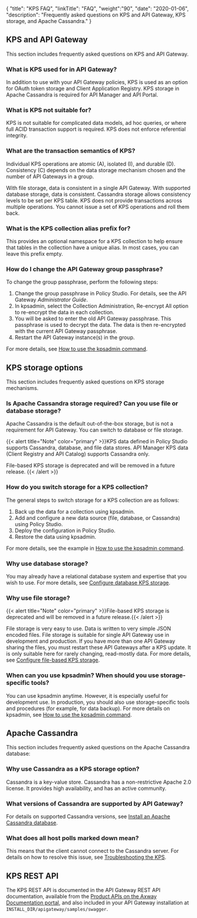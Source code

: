 {
"title": "KPS FAQ",
"linkTitle": "FAQ",
"weight":"90",
"date": "2020-01-06",
"description": "Frequently asked questions on KPS and API Gateway, KPS storage, and Apache Cassandra."
}

## KPS and API Gateway

This section includes frequently asked questions on KPS and API Gateway.

### What is KPS used for in API Gateway?

In addition to use with your API Gateway policies, KPS is used as an option for OAuth token storage and Client Application Registry. KPS storage in Apache Cassandra is required for API Manager and API Portal.

### What is KPS not suitable for?

KPS is not suitable for complicated data models, ad hoc queries, or where full ACID transaction support is required. KPS does not enforce referential integrity.

### What are the transaction semantics of KPS?

Individual KPS operations are atomic (A), isolated (I), and durable (D). Consistency (C) depends on the data storage mechanism chosen and the number of API Gateways in a group.

With file storage, data is consistent in a single API Gateway. With supported database storage, data is consistent. Cassandra storage allows consistency levels to be set per KPS table. KPS does not provide transactions across multiple operations. You cannot issue a set of KPS operations and roll them back.

### What is the KPS collection alias prefix for?

This provides an optional namespace for a KPS collection to help ensure that tables in the collection have a unique alias. In most cases, you can leave this prefix empty.

### How do I change the API Gateway group passphrase?

To change the group passphrase, perform the following steps:

1. Change the group passphrase in Policy Studio. For details, see the API Gateway *Administrator Guide*.
2. In kpsadmin, select the Collection Administration, Re-encrypt All option to re-encrypt the data in each collection.
3. You will be asked to enter the old API Gateway passphrase. This passphrase is used to decrypt the data. The data is then re-encrypted with the current API Gateway passphrase.
4. Restart the API Gateway instance(s) in the group.

For more details, see [How to use the kpsadmin command](/docs/apim_policydev/apigw_kps/how_to_use_kpsadmin_command).

## KPS storage options

This section includes frequently asked questions on KPS storage mechanisms.

### Is Apache Cassandra storage required? Can you use file or database storage?

Apache Cassandra is the default out-of-the-box storage, but is not a requirement for API Gateway. You can switch to database or file storage.

{{< alert title="Note" color="primary" >}}KPS data defined in Policy Studio supports Cassandra, database, and file data stores. API Manager KPS data (Client Registry and API Catalog) supports Cassandra only.

File-based KPS storage is deprecated and will be removed in a future release. {{< /alert >}}

### How do you switch storage for a KPS collection?

The general steps to switch storage for a KPS collection are as follows:

1. Back up the data for a collection using kpsadmin.
2. Add and configure a new data source (file, database, or Cassandra) using Policy Studio.
3. Deploy the configuration in Policy Studio.
4. Restore the data using kpsadmin.

For more details, see the example in [How to use the kpsadmin command](/docs/apim_policydev/apigw_kps/how_to_use_kpsadmin_command/).

### Why use database storage?

You may already have a relational database system and expertise that you wish to use. For more details, see [Configure database KPS storage](/docs/apim_policydev/apigw_kps/configure_database_storage).

### Why use file storage?

{{< alert title="Note" color="primary" >}}File-based KPS storage is deprecated and will be removed in a future release.{{< /alert >}}

File storage is very easy to use. Data is written to very simple JSON encoded files. File storage is suitable for single API Gateway use in development and production. If you have more than one API Gateway sharing the files, you must restart these API Gateways after a KPS update. It is only suitable here for rarely changing, read-mostly data. For more details, see [Configure file-based KPS storage](/docs/apim_policydev/apigw_kps/configure_database_storage#configure-file-based-kps-storage).

### When can you use kpsadmin? When should you use storage-specific tools?

You can use kpsadmin anytime. However, it is especially useful for development use. In production, you should also use storage-specific tools and procedures (for example, for data backup). For more details on kpsadmin, see [How to use the kpsadmin command](/docs/apim_policydev/apigw_kps/how_to_use_kpsadmin_command/).

## Apache Cassandra

This section includes frequently asked questions on the Apache Cassandra database:

### Why use Cassandra as a KPS storage option?

Cassandra is a key-value store. Cassandra has a non-restrictive Apache 2.0 license. It provides high availability, and has an active community.

### What versions of Cassandra are supported by API Gateway?

For details on supported Cassandra versions, see [Install an Apache Cassandra database](/docs/apim_installation/apigtw_install/cassandra_install/).

### What does all host polls marked down mean?

This means that the client cannot connect to the Cassandra server. For details on how to resolve this issue, see [Troubleshooting the KPS](/docs/apim_policydev/apigw_kps/troubleshooting).

## KPS REST API

 The KPS REST API is documented in the API Gateway REST API documentation, available from the [Product APIs on the Axway Documentation portal](https://docs.axway.com/category/api), and also included in your API Gateway installation at `INSTALL_DIR/apigateway/samples/swagger`.
